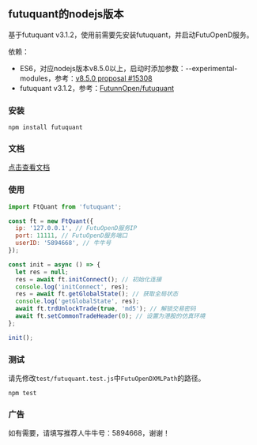 ## futuquant的nodejs版本

基于futuquant v3.1.2，使用前需要先安装futuquant，并启动FutuOpenD服务。

依赖：

* ES6，对应nodejs版本v8.5.0以上，启动时添加参数：--experimental-modules，参考：[v8.5.0 proposal #15308](https://github.com/nodejs/node/pull/15308)
* futuquant v3.1.2，参考：[FutunnOpen/futuquant](https://github.com/FutunnOpen/futuquant/)

### 安装

```
npm install futuquant
```

### 文档

[点击查看文档](https://github.com/yisbug/futuquant/doc/FutuQuant/0.0.1/index.html)

### 使用

```javascript
import FtQuant from 'futuquant';

const ft = new FtQuant({
  ip: '127.0.0.1', // FutuOpenD服务IP
  port: 11111, // FutuOpenD服务端口
  userID: '5894668', // 牛牛号
});

const init = async () => {
  let res = null;
  res = await ft.initConnect(); // 初始化连接
  console.log('initConnect', res);
  res = await ft.getGlobalState(); // 获取全局状态
  console.log('getGlobalState', res);
  await ft.trdUnlockTrade(true, 'md5'); // 解锁交易密码
  await ft.setCommonTradeHeader(0); // 设置为港股的仿真环境
};

init();

```

### 测试

请先修改`test/futuquant.test.js`中`FutuOpenDXMLPath`的路径。

```
npm test
```

### 广告

如有需要，请填写推荐人牛牛号：5894668，谢谢！